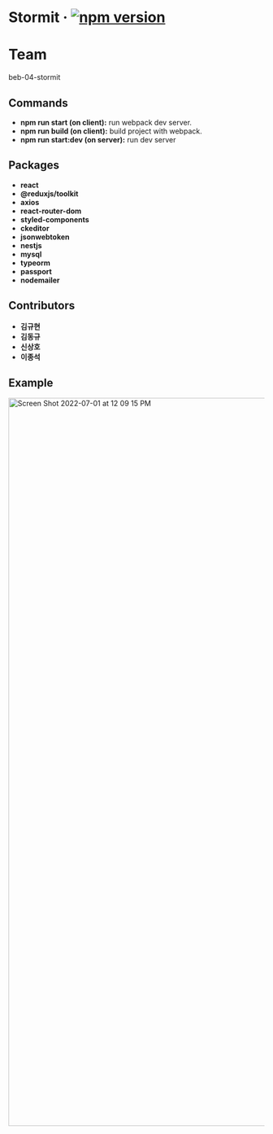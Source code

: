 # Stormit &middot; [![npm version](https://img.shields.io/npm/v/react.svg?style=flat)](https://circleci.com/gh/facebook/react)

# Team
beb-04-stormit

## Commands
* **npm run start (on client):** run webpack dev server.
* **npm run build (on client):** build project with webpack.
* **npm run start:dev (on server):** run dev server

## Packages
* **react**
* **@reduxjs/toolkit**
* **axios**
* **react-router-dom**
* **styled-components**
* **ckeditor**
* **jsonwebtoken**
* **nestjs**
* **mysql**
* **typeorm**
* **passport**
* **nodemailer**

## Contributors
* **김규현**
* **김동규**
* **신상호**
* **이종석**

## Example
<img width="1431" alt="Screen Shot 2022-07-01 at 12 09 15 PM" src="https://user-images.githubusercontent.com/94950829/176816001-2348046c-5fa1-4025-8a95-b5dae03cb27b.png">
